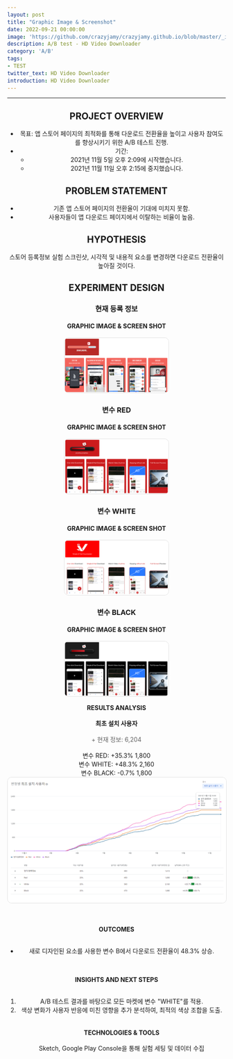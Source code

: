 ```yaml
---
layout: post
title: "Graphic Image & Screenshot"
date: 2022-09-21 00:00:00
image: 'https://github.com/crazyjamy/crazyjamy.github.io/blob/master/_images/_thumbnail/AB-appicon-gray.png?raw=true'
description: A/B test - HD Video Downloader
category: 'A/B'
tags:
- TEST
twitter_text: HD Video Downloader
introduction: HD Video Downloader
---
```

---
<div align="center">

## PROJECT OVERVIEW
+ 목표: 앱 스토어 페이지의 최적화를 통해 다운로드 전환율을 높이고 사용자 참여도를 향상시키기 위한 A/B 테스트 진행.
+ 기간:
  + 2021년 11월 5일 오후 2:09에 시작했습니다. 
  + 2021년 11월 11일 오후 2:15에 중지했습니다.
 
## PROBLEM STATEMENT
+ 기존 앱 스토어 페이지의 전환율이 기대에 미치지 못함.
+ 사용자들이 앱 다운로드 페이지에서 이탈하는 비율이 높음.

## HYPOTHESIS
스토어 등록정보 실험 스크린샷, 시각적 및 내용적 요소를 변경하면 다운로드 전환율이 높아질 것이다.

## EXPERIMENT DESIGN
### 현재 등록 정보
#### GRAPHIC IMAGE & SCREEN SHOT
<img src="https://github.com/crazyjamy/crazyjamy.github.io/blob/master/_images/_post/211105-ab-hdvd/default.png?raw=true" alt="" style="border: 1px solid #e1e1e1; border-radius: 10px; width: 240px;">

### 변수 RED
#### GRAPHIC IMAGE & SCREEN SHOT 
<img src="https://github.com/crazyjamy/crazyjamy.github.io/blob/master/_images/_post/211105-ab-hdvd/a.png?raw=true" alt="" style="border: 1px solid #e1e1e1; border-radius: 10px; width: 240px;">

### 변수 WHITE
#### GRAPHIC IMAGE & SCREEN SHOT
<img src="https://github.com/crazyjamy/crazyjamy.github.io/blob/master/_images/_post/211105-ab-hdvd/b.png?raw=true" alt="" style="border: 1px solid #e1e1e1; border-radius: 10px; width: 240px;">

### 변수 BLACK
#### GRAPHIC IMAGE & SCREEN SHOT
<img src="https://github.com/crazyjamy/crazyjamy.github.io/blob/master/_images/_post/211105-ab-hdvd/c.png?raw=true" alt="" style="border: 1px solid #e1e1e1; border-radius: 10px; width: 240px;">

<strong>RESULTS ANALYSIS</strong> <br /><br />
<strong>최초 설치 사용자</strong> <br /><br />
<span style="color: #646464;">+ 현재 정보: 6,204</span><br /><br />
변수 RED: +35.3% 1,800<br />
변수 WHITE: +48.3% 2,160<br />
변수 BLACK: -0.7% 1,800<br />
<img src="https://github.com/crazyjamy/crazyjamy.github.io/blob/master/_images/_post/211105-ab-hdvd/ab-first-installed-user.png?raw=true" alt="" width="1000" style="border: 1px solid #e1e1e1; border-radius: 10px;"><br /><br /><br />


<strong>OUTCOMES</strong> <br /><br />
+ 새로 디자인된 요소를 사용한 변수 B에서 다운로드 전환율이 48.3% 상승.<br /><br /><br />

<strong> INSIGHTS AND NEXT STEPS</strong> <br /><br />
1. A/B 테스트 결과를 바탕으로 모든 마켓에 변수 "WHITE"를 적용.<br />
2. 색상 변화가 사용자 반응에 미친 영향을 추가 분석하여, 최적의 색상 조합을 도출.<br /><br /><br />
<strong>TECHNOLOGIES & TOOLS </strong> <br /><br />
Sketch, Google Play Console을 통해 실험 세팅 및 데이터 수집 <br />
</div>
